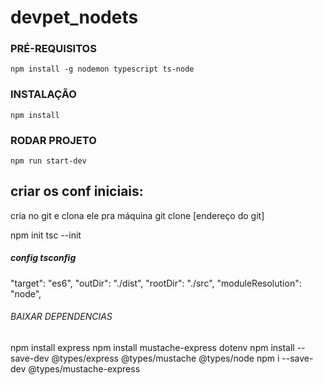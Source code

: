 # devpet_nodets

### PRÉ-REQUISITOS
`npm install -g nodemon typescript ts-node`

### INSTALAÇÃO
`npm install`

### RODAR PROJETO
`npm run start-dev`

## criar os conf iniciais: ##

cria no git e clona ele pra máquina
git clone [endereço do git]

npm init
tsc --init

##### config tsconfig #############
"target": "es6",
"outDir": "./dist", 
"rootDir": "./src",
"moduleResolution": "node",

###### BAIXAR DEPENDENCIAS #############
npm install express
npm install mustache-express dotenv
npm install --save-dev @types/express @types/mustache @types/node
npm i --save-dev @types/mustache-express
